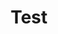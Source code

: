 ---
title: Test
layout: item
permalink: /test.html
# see _data/config-metadata.csv for display options
# do not add content to this file
---